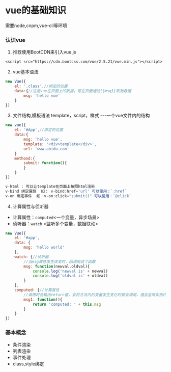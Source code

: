 # vue的基础知识
需要node,cnpm,vue-cli等环境

### 认识vue
1. 推荐使用BootCDN来引入vue.js

```
<script src="https://cdn.bootcss.com/vue/2.5.21/vue.min.js"></script>
```

2. vue基本语法
```javascript
new Vue({
    el: '.class',//绑定的位置
    data:{//这是vue在页面上的数据。可在页面通过{{msg}}取到数据
        msg: 'hello vue' 
    }
})
```

3. 文件结构,模板语法
    template，script，样式 ---一个vue文件内的结构
   
```javascript
new vue({
    el: '#App',//绑定的位置
    data:{
        msg: 'hello vue',
        template: '<div>template</div>',
        url: 'www.abidu.com'
    }
    methond:{
        submit: function(){
        }
    }
})

v-html : 可以让template在页面上按照html渲染
v-bind 绑定属性  如： v-bind:href='url' 可以使用：`:href`
v-on 绑定事件  如：v-on:click="submit()" 可以使用：`@click`

```
 
 4. 计算属性与侦听器
 
- 计算属性：`computed`<一个变量，异步场景> 
- 侦听器：`watch` <监听多个变量，数据联动>
```javaScript
new Vue({
    el: '#app',
    data: {
        msg: 'hello world'
    },
    watch: {//侦听器
        //当msg属性发生改变时，回调用这个函数
        msg: function(newval,oldval){
            console.log('newval is' + newval)
            console.log('oldval is' + oldval)
        }
    },
    computed: {//计算属性
        //调用时会输出return值，会将方法内的变量发生变化时都会调用，值会监听实例内属性，也就是new Vue内部
        msg1: function(){
            return 'computed: ' + this.msg
        }
    }
})
```
 
 
### 基本概念
- 条件渲染
- 列表渲染
- 事件处理
- class,style绑定